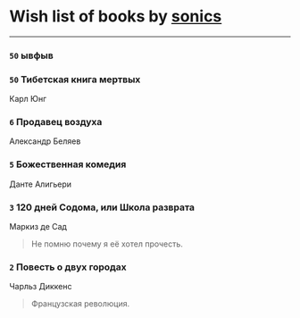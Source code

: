 # Wish list of books by [sonics](http://vk.com/id5880221)
---

### `50` ывфыв

### `50` Тибетская книга мертвых
Карл Юнг

### `6` Продавец воздуха
Александр Беляев

### `5` Божественная комедия
Данте Алигьери

### `3` 120 дней Содома, или Школа разврата
Маркиз де Сад
> Не помню почему я её хотел прочесть.

### `2` Повесть о двух городах
Чарльз Диккенс
> Французская революция.


